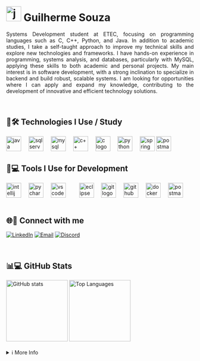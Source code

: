 
<h1>
  <img src="https://cdn.jsdelivr.net/gh/devicons/devicon/icons/java/java-original-wordmark.svg" 
       height="40" 
       alt="java logo" />
  Guilherme Souza
</h1>



<p align="justify">  
    Systems Development student at ETEC, focusing on programming languages such as C, C++, Python, and Java.  
    In addition to academic studies, I take a self-taught approach to improve my technical skills and explore new technologies and frameworks.  
    I have hands-on experience in programming, systems analysis, and databases, particularly with MySQL, applying these skills to both academic and personal projects.  
    My main interest is in software development, with a strong inclination to specialize in backend and build robust, scalable systems.  
    I am looking for opportunities where I can apply and expand my knowledge, contributing to the development of innovative and efficient technology solutions.  
</p> 

<br>  


<h2>🚀🛠️ Technologies I Use / Study</h2>

<div align="left">
  <img src="https://cdn.jsdelivr.net/gh/devicons/devicon/icons/java/java-original-wordmark.svg" height="40" alt="java logo" />
  <img width="12" />
  <img src="https://cdn.jsdelivr.net/gh/devicons/devicon/icons/microsoftsqlserver/microsoftsqlserver-plain.svg" height="40" alt="sqlserver logo" />
  <img width="12" />
  <img src="https://cdn.jsdelivr.net/gh/devicons/devicon/icons/mysql/mysql-plain-wordmark.svg" height="40" alt="mysql logo" />
  <img width="12" />
  <img src="https://cdn.jsdelivr.net/gh/devicons/devicon/icons/cplusplus/cplusplus-plain.svg" height="40" alt="c++ logo" />
  <img width="12" />
  <img src="https://cdn.jsdelivr.net/gh/devicons/devicon/icons/c/c-original.svg" height="40" alt="c logo" />
  <img width="12" />
  <img src="https://cdn.jsdelivr.net/gh/devicons/devicon/icons/python/python-original.svg" height="40" alt="python logo" />
  <img width="12" />
  <img src="https://cdn.jsdelivr.net/gh/devicons/devicon/icons/spring/spring-original.svg" height="40" alt="spring logo" />
  <img src="https://cdn.jsdelivr.net/gh/devicons/devicon/icons/postman/postman-original.svg" height="40" alt="postman logo" />
</div>

<h2>🧰💻 Tools I Use for Development</h2>

<div align="left">
  <img src="https://cdn.jsdelivr.net/gh/devicons/devicon/icons/intellij/intellij-original.svg" height="40" alt="intellij logo" />
  <img width="12" />
  <img src="https://cdn.jsdelivr.net/gh/devicons/devicon/icons/pycharm/pycharm-original.svg" height="40" alt="pycharm logo" />
  <img width="12" />
  <img src="https://cdn.jsdelivr.net/gh/devicons/devicon/icons/vscode/vscode-original.svg" height="40" alt="vscode logo" />
  <img width="12" />
  <img width="12" />
  <img src="https://cdn.jsdelivr.net/gh/devicons/devicon/icons/eclipse/eclipse-original.svg" height="40" alt="eclipse logo" />
  <img width="12" />
  <img src="https://cdn.jsdelivr.net/gh/devicons/devicon/icons/git/git-original.svg" height="40" alt="git logo" />
  <img width="12" />
  <img src="https://cdn.jsdelivr.net/gh/devicons/devicon/icons/github/github-original.svg" height="40" alt="github logo" />
  <img width="12" />
  <img src="https://cdn.jsdelivr.net/gh/devicons/devicon/icons/docker/docker-original.svg" height="40" alt="docker logo" />
  <img width="12" />
  <img src="https://cdn.jsdelivr.net/gh/devicons/devicon/icons/postman/postman-original.svg" height="40" alt="postman logo" />
</div>


<br>  

<h2>🌐🔗 Connect with me</h2>

[![LinkedIn](https://img.shields.io/badge/-LinkedIn-000?style=for-the-badge&logo=linkedin&logoColor=white)](https://www.linkedin.com/in/guilhermesouzadev)
[![Email](https://img.shields.io/badge/-Email-000?style=for-the-badge&logo=gmail&logoColor=white)](mailto:guilherme.on.souza@outlook.com)
[![Discord](https://img.shields.io/badge/-Discord-000?style=for-the-badge&logo=discord&logoColor=white)](https://discord.com/users/illuminatedsouza)
<div align="left">

<br>

<h2>📊💻 GitHub Stats</h2>
  
  <img src="https://github-readme-stats.vercel.app/api?username=SOUZZDEV&theme=dracula&show_icons=true&include_all_commits=true&count_private=true&hide_title=false&hide_border=false&line_height=25" height="165" alt="GitHub stats" />
  <img src="https://github-readme-stats.vercel.app/api/top-langs/?username=SOUZZDEV&layout=compact&theme=dracula&hide_border=false" height="165" alt="Top Languages" />
</div>

<br>

<details align="left">  
  <summary>ℹ️ More Info</summary>   🛡️ Badges by <a href="https://shields.io/">shields.io</a><br>

📈 GitHub Stats by <a href="https://github.com/anuraghazra/github-readme-stats">anuraghazra</a><br>

🧑‍💻 Developer vector created by <a href="https://www.freepik.com/vectors/developer">storyset - www.freepik.com</a> (edited by author)
